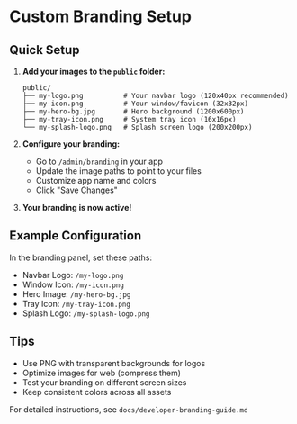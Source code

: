 # Custom Branding Setup

## Quick Setup

1. **Add your images to the `public` folder:**
   ```
   public/
   ├── my-logo.png          # Your navbar logo (120x40px recommended)
   ├── my-icon.png          # Your window/favicon (32x32px)
   ├── my-hero-bg.jpg       # Hero background (1200x600px)
   ├── my-tray-icon.png     # System tray icon (16x16px)
   └── my-splash-logo.png   # Splash screen logo (200x200px)
   ```

2. **Configure your branding:**
   - Go to `/admin/branding` in your app
   - Update the image paths to point to your files
   - Customize app name and colors
   - Click "Save Changes"

3. **Your branding is now active!**

## Example Configuration

In the branding panel, set these paths:
- Navbar Logo: `/my-logo.png`
- Window Icon: `/my-icon.png`
- Hero Image: `/my-hero-bg.jpg`
- Tray Icon: `/my-tray-icon.png`
- Splash Logo: `/my-splash-logo.png`

## Tips

- Use PNG with transparent backgrounds for logos
- Optimize images for web (compress them)
- Test your branding on different screen sizes
- Keep consistent colors across all assets

For detailed instructions, see `docs/developer-branding-guide.md`